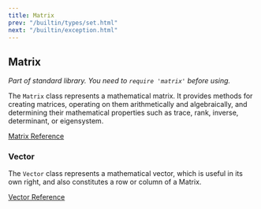```yaml
---
title: Matrix
prev: "/builtin/types/set.html"
next: "/builtin/exception.html"
---
```


## Matrix[](#matrix)

*Part of standard library. You need to `require 'matrix'` before using.*

The `Matrix` class represents a mathematical matrix. It provides methods
for creating matrices, operating on them arithmetically and
algebraically, and determining their mathematical properties such as
trace, rank, inverse, determinant, or eigensystem.

<a
href='https://ruby-doc.org/stdlib-2.7.0/libdoc/matrix/rdoc/Matrix.html'
class='ruby-doc remote' target='_blank'>Matrix Reference</a>



### Vector[](#vector)

The `Vector` class represents a mathematical vector, which is useful in
its own right, and also constitutes a row or column of a Matrix.

<a
href='https://ruby-doc.org/stdlib-2.7.0/libdoc/matrix/rdoc/Vector.html'
class='ruby-doc remote' target='_blank'>Vector Reference</a>

